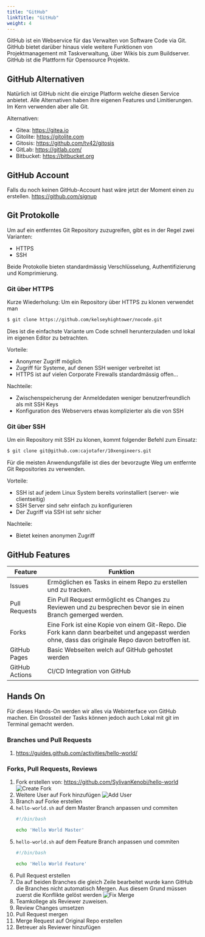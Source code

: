 ```yaml
---
title: "GitHub"
linkTitle: "GitHub"
weight: 4
---
```


GitHub ist ein Webservice für das Verwalten von Software Code via Git. GitHub bietet darüber hinaus viele weitere Funktionen von Projektmanagement mit Taskverwaltung, über Wikis bis zum Buildserver. GitHub ist die Plattform für Opensource Projekte.

## GitHub Alternativen

Natürlich ist GitHub nicht die einzige Platform welche diesen Service anbietet. Alle Alternativen haben ihre eigenen Features und Limitierungen. Im Kern verwenden aber alle Git.

Alternativen:
* Gitea: https://gitea.io
* Gitolite: https://gitolite.com
* Gitosis: https://github.com/tv42/gitosis
* GitLab: https://gitlab.com/
* Bitbucket: https://bitbucket.org

## GitHub Account

Falls du noch keinen GitHub-Account hast wäre jetzt der Moment einen zu erstellen. https://github.com/signup

## Git Protokolle

Um auf ein entferntes Git Repository zuzugreifen, gibt es in der Regel zwei Varianten:

* HTTPS
* SSH

Beide Protokolle bieten standardmässig Verschlüsselung, Authentifizierung und Komprimierung.

### Git über HTTPS

Kurze Wiederholung: Um ein Repository über HTTPS zu klonen verwendet man

```bash
$ git clone https://github.com/kelseyhightower/nocode.git
```

Dies ist die einfachste Variante um Code schnell herunterzuladen und lokal im eigenen Editor zu betrachten.

Vorteile:

* Anonymer Zugriff möglich
* Zugriff für Systeme, auf denen SSH weniger verbreitet ist
* HTTPS ist auf vielen Corporate Firewalls standardmässig offen...

Nachteile:

* Zwischenspeicherung der Anmeldedaten weniger benutzerfreundlich als mit SSH Keys
* Konfiguration des Webservers etwas komplizierter als die von SSH

### Git über SSH

Um ein Repository mit SSH zu klonen, kommt folgender Befehl zum Einsatz:

```bash
$ git clone git@github.com:cajotafer/10xengineers.git
```

Für die meisten Anwendungsfälle ist dies der bevorzugte Weg um entfernte Git Repositories zu verwenden.

Vorteile:

* SSH ist auf jedem Linux System bereits vorinstalliert (server- wie clientseitig)
* SSH Server sind sehr einfach zu konfigurieren
* Der Zugriff via SSH ist sehr sicher

Nachteile:

* Bietet keinen anonymen Zugriff

## GitHub Features

| Feature | Funktion |
| --- | --- |
| Issues | Ermöglichen es Tasks in einem Repo zu erstellen und zu tracken.  |
| Pull Requests | Ein Pull Request ermöglicht es Changes zu Reviewen und zu besprechen bevor sie in einen Branch gemerged werden. |
| Forks | Eine Fork ist eine Kopie von einem Git-Repo. Die Fork kann dann bearbeitet und angepasst werden ohne, dass das originale Repo davon betroffen ist. |
| GitHub Pages | Basic Webseiten welch auf GitHub gehostet werden |
| GitHub Actions | CI/CD Integration von GitHub |


## Hands On

Für dieses Hands-On werden wir alles via Webinterface von GitHub machen. Ein Grossteil der Tasks können jedoch auch Lokal mit git im Terminal gemacht werden.

### Branches und Pull Requests
1. https://guides.github.com/activities/hello-world/

### Forks, Pull Requests, Reviews
1. Fork erstellen von: https://github.com/SylivanKenobi/hello-world
![Create Fork](../github/create-fork.png "Create Fork")
1. Weitere User auf Fork hinzufügen
![Add User](../github/add-user.png "Add User")
1. Branch auf Forke erstellen
1. `hello-world.sh` auf dem Master Branch anpassen und commiten
    ```bash
    #!/bin/bash

    echo 'Hello World Master'
    ```
1. `hello-world.sh` auf dem Feature Branch anpassen und commiten
    ```bash
    #!/bin/bash

    echo 'Hello World Feature'
    ```
1. Pull Request erstellen
1. Da auf beiden Branches die gleich Zeile bearbeitet wurde kann GitHub die Branches nicht automatisch Mergen. Aus diesem Grund müssen zuerst die Konflikte gelöst werden
![Fix Merge](../github/fix-merge.png "Fix Merge")
1. Teamkollege als Reviewer zuweisen.
1. Review Changes umsetzen
1. Pull Request mergen
1. Merge Request auf Original Repo erstellen
1. Betreuer als Reviewer hinzufügen

